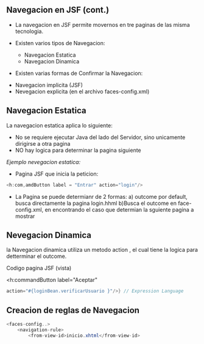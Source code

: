 ## Navegacion en JSF (cont.)

- La navegacion en JSF permite movernos en tre paginas de las misma tecnologia.

- Existen varios tipos de Navegacion:
    * Navegacion Estatica
    * Navegacion Dinamica

- Existen varias formas de Confirmar la Navegacion:
* Navegacion implicita (JSF)
* Nevegacion explicita (en el archivo faces-config.xml)


## Navegacion Estatica

La navegacion estatica aplica lo siguiente:

- No se requiere ejecutar Java del lado del Servidor, sino unicamente dirigirse a otra pagina
- NO hay logica para determinar la pagina siguiente

_Ejemplo nevegacion estatica:_

- Pagina JSF que inicia la peticion:

```java
<h:com,amdButton label = "Entrar" action="login"/> 
```

- La Pagina se puede determianr de 2 formas:
a) outcome por default, busca directamente la pagina login.hhml
b)Busca el outcome en face-config.xml, en encontrando el caso que determian la sguiente pagina a mostrar

## Nevegacion Dinamica

la Navegacion dinamica utiliza un metodo action , el cual tiene la logica para detterminar el outcome.


Codigo pagina JSF (vista)

<h:commandButton label="Aceptar"

```java
action="#{loginBean.verificarUsuario }"/>} // Expression Language
```

## Creacion de reglas de Navegacion 

```java
<faces-config..>
    <navigation-rule>
        <from-view-id>inicio.xhtml</from-view-id>
```